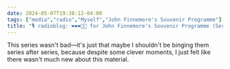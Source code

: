 ```yaml
---
date: 2024-05-07T19:38:12-04:00
tags: ["media","radio","Myself","John Finnemore's Souvenir Programme"]
title: "🎙️ radioblog: ❤️❤️❤️🖤🖤 for John Finnemore's Souvenir Programme (Series 8)"
---
```

This series wasn't bad—it's just that maybe I shouldn't be binging them series after series, because despite some clever moments, I just felt like there wasn't much new about this material.